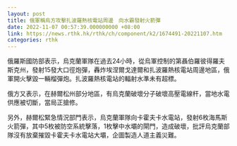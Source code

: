 ```yaml
---
layout: post
title: 俄軍稱烏方攻擊扎波羅熱核電站周邊　向水霸發射火箭彈
date: 2022-11-07 00:57:39.000000000 +08:00
link: https://news.rthk.hk/rthk/ch/component/k2/1674491-20221107.htm
categories: rthk
---
```


俄羅斯國防部表示，烏克蘭軍隊在過去24小時，從烏軍控制的第聶伯羅彼得羅夫斯克州，發射15發大口徑炮彈，轟炸埃涅爾戈達爾和扎波羅熱核電站周邊地區，俄軍開火擊毀一輛榴彈炮。扎波羅熱核電站的輻射水準未有超標。

俄方又表示，在赫爾松州部分地區，有烏克蘭破壞分子破壞高壓電線杆，當地水電供應被切斷，當局正搶修。

另外，赫爾松緊急情況部門表示，烏克蘭軍隊向卡霍夫卡水電站，發射6枚海馬斯火箭彈，其中5枚被防空系統擊落，1枚擊中水壩的閘門，造成破壞，批評烏克蘭部隊沒有放棄摧毀卡霍夫卡水電站大壩，企圖製造人道主義災難。
